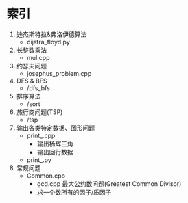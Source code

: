 # 索引 #
1. 迪杰斯特拉&弗洛伊德算法
    + dijstra_floyd.py
2. 长整数乘法
    + mul.cpp
3. 约瑟夫问题
    + josephus_problem.cpp
4. DFS & BFS
    + /dfs_bfs
5. 排序算法
    + /sort
6. 旅行商问题(TSP)
    + /tsp
7. 输出各类特定数据、图形问题
    + print_.cpp
        + 输出杨辉三角
        + 输出回行数据
    + print_.py
8. 常规问题
    + Common.cpp
        + gcd.cpp 最大公约数问题(Greatest Common Divisor)
        + 求一个数所有的因子/质因子